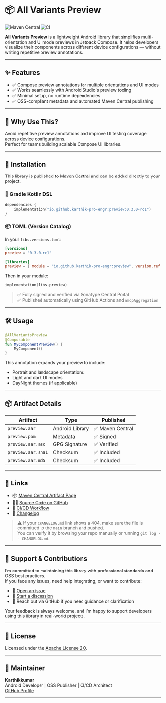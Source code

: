 # 📦 All Variants Preview

![Maven Central](https://img.shields.io/maven-central/v/io.github.karthik-pro-engr/preview)
![CI](https://github.com/karthik-pro-engr/all-variants-preview/actions/workflows/publish.yml/badge.svg)

**All Variants Preview** is a lightweight Android library that simplifies multi-orientation and UI mode previews in Jetpack Compose. It helps developers visualize their components across different device configurations — without writing repetitive preview annotations.

---

## ✨ Features

- ✅ Compose preview annotations for multiple orientations and UI modes  
- ✅ Works seamlessly with Android Studio's preview tooling  
- ✅ Minimal setup, no runtime dependencies  
- ✅ OSS-compliant metadata and automated Maven Central publishing

---

## 🤔 Why Use This?

Avoid repetitive preview annotations and improve UI testing coverage across device configurations.  
Perfect for teams building scalable Compose UI libraries.

---

## 🚀 Installation

This library is published to [Maven Central](https://central.sonatype.com/artifact/io.github.karthik-pro-engr/preview) and can be added directly to your project.

### 🔧 Gradle Kotlin DSL

```kotlin
dependencies {
    implementation("io.github.karthik-pro-engr:preview:0.3.0-rc1")
}
```

### 📦 TOML (Version Catalog)

In your `libs.versions.toml`:

```toml
[versions]
preview = "0.3.0-rc1"

[libraries]
preview = { module = "io.github.karthik-pro-engr:preview", version.ref = "preview" }
```

Then in your module:

```kotlin
implementation(libs.preview)
```

> ✅ Fully signed and verified via Sonatype Central Portal  
> ✅ Published automatically using GitHub Actions and `nmcpAggregation`

---

## 🛠️ Usage

```kotlin
@AllVariantsPreview
@Composable
fun MyComponentPreview() {
    MyComponent()
}
```

This annotation expands your preview to include:
- Portrait and landscape orientations
- Light and dark UI modes
- DayNight themes (if applicable)

---

## 📦 Artifact Details

| Artifact            | Type             | Published         |
|---------------------|------------------|-------------------|
| `preview.aar`       | Android Library  | ✅ Maven Central   |
| `preview.pom`       | Metadata         | ✅ Signed          |
| `preview.aar.asc`   | GPG Signature    | ✅ Verified        |
| `preview.aar.sha1`  | Checksum         | ✅ Included        |
| `preview.aar.md5`   | Checksum         | ✅ Included        |

---

## 🔗 Links

- 📦 [Maven Central Artifact Page](https://central.sonatype.com/artifact/io.github.karthik-pro-engr/preview)
- 🧑‍💻 [Source Code on GitHub](https://github.com/karthik-pro-engr/all-variants-preview)
- 🧪 [CI/CD Workflow](https://github.com/karthik-pro-engr/all-variants-preview/actions)
- 📜 [Changelog](https://github.com/karthik-pro-engr/all-variants-preview/blob/main/CHANGELOG.md)

> ⚠️ If your `CHANGELOG.md` link shows a 404, make sure the file is committed to the `main` branch and pushed.  
> You can verify it by browsing your repo manually or running `git log -- CHANGELOG.md`.

---

## 🤝 Support & Contributions

I’m committed to maintaining this library with professional standards and OSS best practices.  
If you face any issues, need help integrating, or want to contribute:

- 🐞 [Open an issue](https://github.com/karthik-pro-engr/all-variants-preview/issues)
- 💬 [Start a discussion](https://github.com/karthik-pro-engr/all-variants-preview/discussions)
- 📩 Reach out via GitHub if you need guidance or clarification

Your feedback is always welcome, and I’m happy to support developers using this library in real-world projects.

---

## 📄 License

Licensed under the [Apache License 2.0](https://www.apache.org/licenses/LICENSE-2.0).

---

## 🙋 Maintainer

**Karthikkumar**  
Android Developer | OSS Publisher | CI/CD Architect  
[GitHub Profile](https://github.com/karthik-pro-engr)

---
```